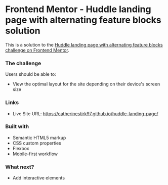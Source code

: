 # Frontend Mentor - Huddle landing page with alternating feature blocks solution

This is a solution to the [Huddle landing page with alternating feature blocks challenge on Frontend Mentor](https://www.frontendmentor.io/challenges/huddle-landing-page-with-alternating-feature-blocks-5ca5f5981e82137ec91a5100).

### The challenge

Users should be able to:

- View the optimal layout for the site depending on their device's screen size

### Links
- Live Site URL: https://catherinestirk97.github.io/huddle-landing-page/

### Built with

- Semantic HTML5 markup
- CSS custom properties
- Flexbox
- Mobile-first workflow

### What next?
- Add interactive elements



